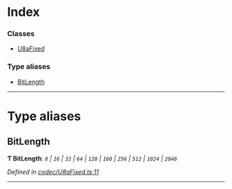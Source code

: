 

# Index

### Classes

* [U8aFixed](../classes/_codec_u8afixed_.u8afixed.md)

### Type aliases

* [BitLength](_codec_u8afixed_.md#bitlength)

---

# Type aliases

<a id="bitlength"></a>

##  BitLength

**Ƭ BitLength**: *`8` \| `16` \| `32` \| `64` \| `128` \| `160` \| `256` \| `512` \| `1024` \| `2048`*

*Defined in [codec/U8aFixed.ts:11](https://github.com/polkadot-js/api/blob/a2b038e/packages/types/src/codec/U8aFixed.ts#L11)*

___

